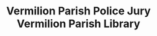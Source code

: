 ---
layout: repo
title: "Vermilion Parish Police Jury Vermilion Parish Library"
id: 25248
permalink: repos/25248/
---